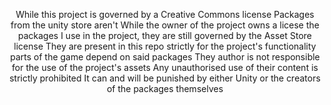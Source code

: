 <div align="center">

While this project is governed by a Creative Commons license
Packages from the unity store aren't
While the owner of the project owns a licese the packages I use in the project, they are still governed by the Asset Store license
They are present in this repo strictly for the project's functionality parts of the game depend on said packages
They author is not responsible for the use of the project's assets
Any unauthorised use of their content is strictly prohibited
It can and will be punished by either Unity or the creators of the packages themselves

</div>
